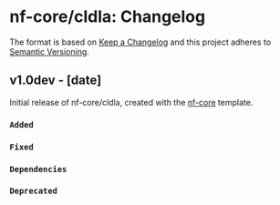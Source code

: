# nf-core/cldla: Changelog

The format is based on [Keep a Changelog](https://keepachangelog.com/en/1.0.0/)
and this project adheres to [Semantic Versioning](https://semver.org/spec/v2.0.0.html).

## v1.0dev - [date]

Initial release of nf-core/cldla, created with the [nf-core](https://nf-co.re/) template.

### `Added`

### `Fixed`

### `Dependencies`

### `Deprecated`
